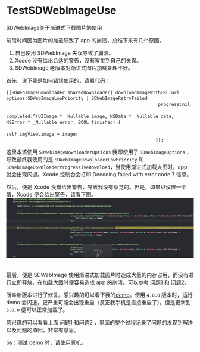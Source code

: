 # TestSDWebImageUse
SDWebImage关于渐进式下载图片的使用

前段时间因为图片的加载导致了 app 的崩溃，总结下来有几个原因。

1. 自己使用 SDWebImage 失误导致了崩溃。
2. Xcode 没有给出合适的警告，没有察觉到自己的失误。
3. SDWebImage 老版本对渐进式图片加载处理不好。

首先，说下我是如何错误使用的，请看代码：
    
    [[SDWebImageDownloader sharedDownloader] downloadImageWithURL:url options:SDWebImageLowPriority | SDWebImageRetryFailed
                                                             progress:nil
                                                            completed:^(UIImage * _Nullable image, NSData * _Nullable data, NSError * _Nullable error, BOOL finished) {
                                                                self.imgView.image = image;
                                                            }];

这里本该使用 `SDWebImageDownloaderOptions` 我却使用了 `SDWebImageOptions` ，导致最终我使用的是 `SDWebImageDownloaderLowPriority` 和 `SDWebImageDownloaderProgressiveDownload`，当使用渐进式加载大图时，app 就会出现闪退。Xcode 控制台会打印 Decoding failed with error code 7 信息。

然后，便是 Xcode 没有给出警告，导致我没有察觉的。但是，如果只设置一个值，Xcode 便会给出警告，请看下图。![图](https://github.com/jianghui1/jianghui1.github.io/blob/master/blogPics/sdwebimage.png?raw=true).

最后，便是 SDWebImage 使用渐进式加载图片时造成大量的内存占用，而没有进行立即释放，在加载大图时便容易造成 app 的崩溃。可以参考 [问题1](https://github.com/SDWebImage/SDWebImage/issues/2427) 和 [问题2](https://github.com/SDWebImage/SDWebImage/pull/2474)。

所幸新版本进行了修复。感兴趣的可以看下我的[demo](https://github.com/jianghui1/TestSDWebImageUse)。使用 `4.0.0` 版本时，运行 demo 会闪退，更严重可能会出现重启（反正我手机是直接重启了）。但是更新到 `5.0.0` 便可以正常加载了。

感兴趣的可以看看上面 问题1 和问题2 ，里面的整个过程记录了问题的发现到解决以及问题的原因，非常有意思。

ps：测试 demo 时，请使用真机。

